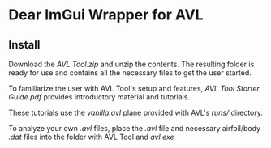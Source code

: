 # Dear ImGui Wrapper for AVL

## Install

Download the *AVL Tool.zip* and unzip the contents. The resulting folder is ready for use and contains all the necessary files to get the user started. 

To familiarize the user with AVL Tool's setup and features, *AVL Tool Starter Guide.pdf* provides introductory material and tutorials. 

These tutorials use the *vanilla.avl* plane provided with AVL's *runs/* directory.

To analyze your own *.avl* files, place the *.avl* file and necessary airfoil/body *.dat* files into the folder with AVL Tool and *avl.exe*
